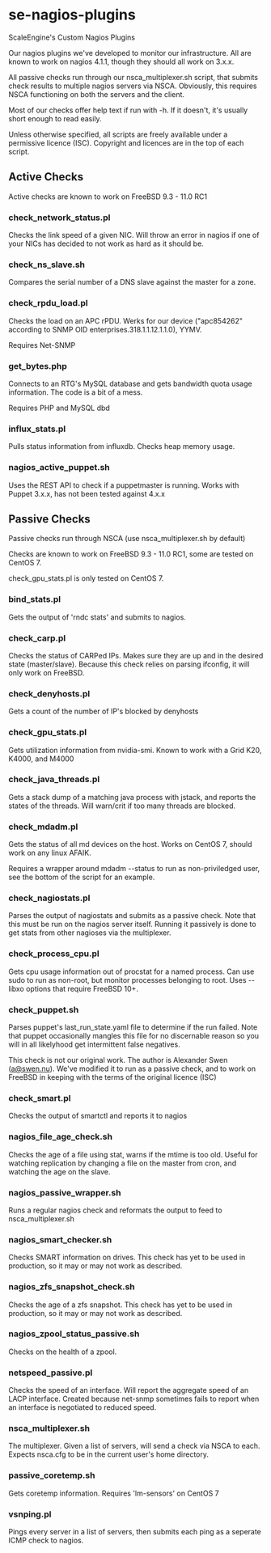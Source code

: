 # se-nagios-plugins
ScaleEngine's Custom Nagios Plugins

Our nagios plugins we've developed to monitor our infrastructure.  All are known to work on nagios 4.1.1, though they should all work on 3.x.x.

All passive checks run through our nsca_multiplexer.sh script, that submits check results to multiple nagios servers via NSCA.  Obviously, this requires NSCA functioning on both the servers and the client.

Most of our checks offer help text if run with -h.  If it doesn't, it's usually short enough to read easily.

Unless otherwise specified, all scripts are freely available under a permissive licence (ISC).  Copyright and licences are in the top of each script.

## Active Checks

Active checks are known to work on FreeBSD 9.3 - 11.0 RC1

### check_network_status.pl 

Checks the link speed of a given NIC.  Will throw an error in nagios if one of your NICs has decided to not work as hard as it should be.

### check_ns_slave.sh 

Compares the serial number of a DNS slave against the master for a zone.

### check_rpdu_load.pl 

Checks the load on an APC rPDU.  Werks for our device ("apc854262" according to SNMP OID enterprises.318.1.1.12.1.1.0), YYMV.  

Requires Net-SNMP

### get_bytes.php 

Connects to an RTG's MySQL database and gets bandwidth quota usage information.  The code is a bit of a mess.

Requires PHP and  MySQL dbd

### influx_stats.pl

Pulls status information from influxdb.  Checks heap memory usage.

### nagios_active_puppet.sh 

Uses the REST API to check if a puppetmaster is running.  Works with Puppet 3.x.x, has not been tested against 4.x.x

## Passive Checks 

Passive checks run through NSCA (use nsca_multiplexer.sh by default)

Checks are known to work on FreeBSD 9.3 - 11.0 RC1, some are tested on CentOS 7.

check_gpu_stats.pl is only tested on CentOS 7.

### bind_stats.pl 

Gets the output of 'rndc stats' and submits to nagios.

### check_carp.pl

Checks the status of CARPed IPs.  Makes sure they are up and in the desired state (master/slave).  Because this check relies on parsing ifconfig, it will only work on FreeBSD.

### check_denyhosts.pl 

Gets a count of the number of IP's blocked by denyhosts

### check_gpu_stats.pl 

Gets utilization information from nvidia-smi.  Known to work with a Grid K20, K4000, and M4000

### check_java_threads.pl

Gets a stack dump of a matching java process with jstack, and reports the states of the threads.  Will warn/crit if too many threads are blocked.

### check_mdadm.pl

Gets the status of all md devices on the host.  Works on CentOS 7, should work on any linux AFAIK.

Requires a wrapper around mdadm --status to run as non-priviledged user, see the bottom of the script for an example.

### check_nagiostats.pl 

Parses the output of nagiostats and submits as a passive check.  Note that this must be run on the nagios server itself.  Running it passively is done to get stats from other nagioses via the multiplexer.

### check_process_cpu.pl

Gets cpu usage information out of procstat for a named process.  Can use sudo to run as non-root, but monitor processes belonging to root.  Uses --libxo options that require FreeBSD 10+.

### check_puppet.sh 

Parses puppet's last_run_state.yaml file to determine if the run failed.  Note that puppet occasionally mangles this file for no discernable reason so you will in all likelyhood get intermittent false negatives.

This check is not our original work.  The author is Alexander Swen (a@swen.nu).  We've modified it to run as a passive check, and to work on FreeBSD in keeping with the terms of the original licence (ISC)

### check_smart.pl

Checks the output of smartctl and reports it to nagios

### nagios_file_age_check.sh 

Checks the age of a file using stat, warns if the mtime is too old.  Useful for watching replication by changing a file on the master from cron, and watching the age on the slave.

### nagios_passive_wrapper.sh 

Runs a regular nagios check and reformats the output to feed to nsca_multiplexer.sh

### nagios_smart_checker.sh 

Checks SMART information on drives.  This check has yet to be used in production, so it may or may not work as described.

### nagios_zfs_snapshot_check.sh 

Checks the age of a zfs snapshot.  This check has yet to be used in production, so it may or may not work as described.

### nagios_zpool_status_passive.sh 

Checks on the health of a zpool.

### netspeed_passive.pl

Checks the speed of an interface.  Will report the aggregate speed of an LACP interface.
Created because net-snmp sometimes fails to report when an interface is negotiated to reduced speed.

### nsca_multiplexer.sh 

The multiplexer.  Given a list of servers, will send a check via NSCA to each.  Expects nsca.cfg to be in the current user's home directory.

### passive_coretemp.sh 

Gets coretemp information.  Requires 'lm-sensors' on CentOS 7

### vsnping.pl 

Pings every server in a list of servers, then submits each ping as a seperate ICMP check to nagios.
